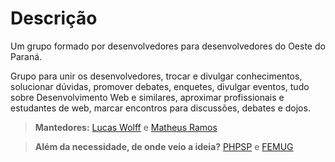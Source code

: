 Descrição
========
Um grupo formado por desenvolvedores para desenvolvedores do Oeste do Paraná.

Grupo para unir os desenvolvedores, trocar e divulgar conhecimentos, solucionar dúvidas, promover debates, enquetes, divulgar eventos, tudo sobre Desenvolvimento Web e similares, aproximar profissionais e estudantes de web, marcar encontros para discussões, debates e dojos.

> **Mantedores:** [Lucas Wolff](https://twitter.com/lucashwolff) e [Matheus Ramos](http://teteusix.com)

> **Além da necessidade, de onde veio a ideia?** [PHPSP](http://phpsp.org.br/) e [FEMUG](https://github.com/braziljs/femug/)


